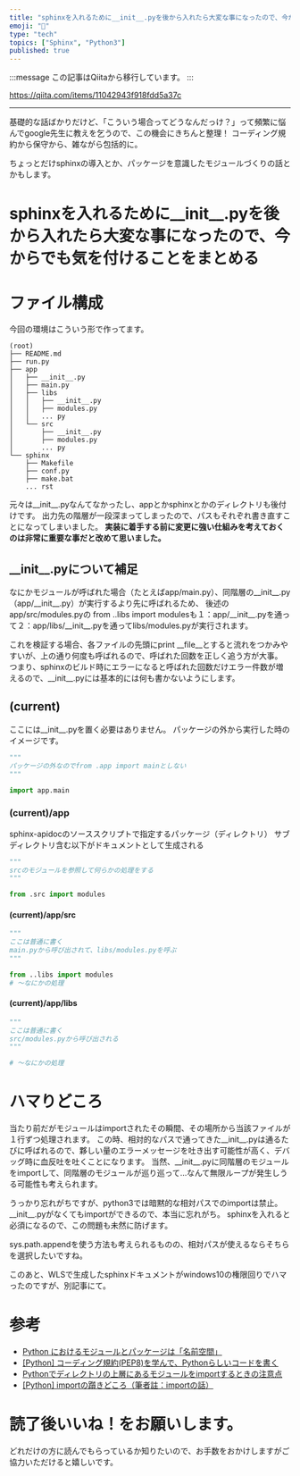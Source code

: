 ```yaml
---
title: "sphinxを入れるために__init__.pyを後から入れたら大変な事になったので、今からでも気を付けることをまとめる"
emoji: "📝"
type: "tech"
topics: ["Sphinx", "Python3"]
published: true
---
```


:::message
この記事はQiitaから移行しています。
:::

https://qiita.com/items/11042943f918fdd5a37c

---

基礎的な話ばかりだけど、「こういう場合ってどうなんだっけ？」って頻繁に悩んでgoogle先生に教えを乞うので、この機会にきちんと整理！
コーディング規約から保守から、雑ながら包括的に。

ちょっとだけsphinxの導入とか、パッケージを意識したモジュールづくりの話とかもします。

# sphinxを入れるために\_\_init\_\_.pyを後から入れたら大変な事になったので、今からでも気を付けることをまとめる
# ファイル構成
今回の環境はこういう形で作ってます。

``` tree.
(root)
├── README.md
├── run.py
├── app
│   ├── __init__.py
│   ├── main.py
│   ├── libs
│   │   ├── __init__.py
│   │   ├── modules.py
│   │   ... py
│   └── src
│       ├── __init__.py
│       ├── modules.py
│       ... py
└── sphinx
    ├── Makefile
    ├── conf.py
    ├── make.bat
    ... rst
```

元々は\_\_init\_\_.pyなんてなかったし、appとかsphinxとかのディレクトリも後付けです。
出力先の階層が一段深まってしまったので、パスもそれぞれ書き直すことになってしまいました。
**実装に着手する前に変更に強い仕組みを考えておくのは非常に重要な事だと改めて思いました。**

## \_\_init\_\_.pyについて補足
なにかモジュールが呼ばれた場合（たとえばapp/main.py）、同階層の\_\_init\_\_.py（app/\_\_init\_\_.py）が実行するより先に呼ばれるため、
後述のapp/src/modules.pyの from ..libs import modulesも１：app/\_\_init\_\_.pyを通って２：app/libs/\_\_init\_\_.pyを通ってlibs/modules.pyが実行されます。

これを検証する場合、各ファイルの先頭にprint \_\_file\_\_とすると流れをつかみやすいが、上の通り何度も呼ばれるので、呼ばれた回数を正しく追う方が大事。
つまり、sphinxのビルド時にエラーになると呼ばれた回数だけエラー件数が増えるので、\_\_init\_\_.pyには基本的には何も書かないようにします。

## (current)
ここには\_\_init\_\_.pyを置く必要はありません。
パッケージの外から実行した時のイメージです。

``` run.py
"""
パッケージの外なのでfrom .app import mainとしない
"""

import app.main
```

### (current)/app
sphinx-apidocのソーススクリプトで指定するパッケージ（ディレクトリ）
サブディレクトリ含む以下がドキュメントとして生成される

``` app/main.py
"""
srcのモジュールを参照して何らかの処理をする
"""

from .src import modules
```

#### (current)/app/src
``` app/src/modules.py
"""
ここは普通に書く
main.pyから呼び出されて、libs/modules.pyを呼ぶ
"""

from ..libs import modules
# ～なにかの処理
```

#### (current)/app/libs
``` app/libs/modules.py
"""
ここは普通に書く
src/modules.pyから呼び出される
"""

# ～なにかの処理
```

# ハマりどころ
当たり前だがモジュールはimportされたその瞬間、その場所から当該ファイルが１行ずつ処理されます。
この時、相対的なパスで通ってきた\_\_init\_\_.pyは通るたびに呼ばれるので、夥しい量のエラーメッセージを吐き出す可能性が高く、デバッグ時に血反吐を吐くことになります。
当然、\_\_init\_\_.pyに同階層のモジュールをimportして、同階層のモジュールが巡り巡って…なんて無限ループが発生しうる可能性も考えられます。

うっかり忘れがちですが、python3では暗黙的な相対パスでのimportは禁止。
\_\_init\_\_.pyがなくてもimportができるので、本当に忘れがち。
sphinxを入れると必須になるので、この問題も未然に防げます。

sys.path.appendを使う方法も考えられるものの、相対パスが使えるならそちらを選択したいですね。

このあと、WLSで生成したsphinxドキュメントがwindows10の権限回りでハマったのですが、別記事にて。


# 参考
- <a href="https://qiita.com/sukobuto/items/15c1173b3f37f0306dd5">Python におけるモジュールとパッケージは「名前空間」</a>
- <a href="https://www.yoheim.net/blog.php?q=20160612">[Python] コーディング規約(PEP8)を学んで、Pythonらしいコードを書く</a>
- <a href="http://d.hatena.ne.jp/chlere/20110618/1308369842">Pythonでディレクトリの上層にあるモジュールをimportするときの注意点</a>
- <a href="https://qiita.com/ysk24ok/items/2711295d83218c699276">[Python] importの躓きどころ（筆者註：importの話）</a>

# 読了後いいね！をお願いします。
どれだけの方に読んでもらっているか知りたいので、お手数をおかけしますがご協力いただけると嬉しいです。

